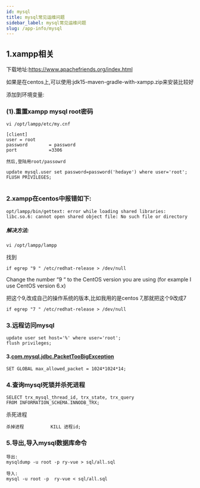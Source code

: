 ```yaml
---
id: mysql
title: mysql常见运维问题
sidebar_label: mysql常见运维问题
slug: /app-info/mysql
---
```


## 1.xampp相关

下载地址:https://www.apachefriends.org/index.html

如果是在centos上,可以使用:jdk15-maven-gradle-with-xampp.zip来安装比较好

添加到环境变量:






### (1).重置xampp mysql root密码

```
vi /opt/lampp/etc/my.cnf

[client]
user = root
password        = password
port            =3306

然后,登陆用root/passowrd

update mysql.user set password=password('hedaye') where user='root';
FLUSH PRIVILEGES;


```

 

### 2.xampp在centos中报错如下:

```
opt/lampp/bin/gettext: error while loading shared libraries: libc.so.6: cannot open shared object file: No such file or directory 
```

##### 解决方法:

```
vi /opt/lampp/lampp
```

找到

```
if egrep "9 " /etc/redhat-release > /dev/null 
```

Change the number “9 “ to the CentOS version you are using (for example I use CentOS version 6.x)

把这个9,改成自己的操作系统的版本,比如我用的是centos 7,那就把这个9改成7

```
if egrep "7 " /etc/redhat-release > /dev/null 
```



### 3.远程访问mysql

```output
update user set host='%' where user='root';
flush privileges;
```


#### 3.[com.mysql.jdbc.PacketTooBigException](https://stackoverflow.com/questions/11320236/com-mysql-jdbc-packettoobigexception)

```
SET GLOBAL max_allowed_packet = 1024*1024*14;
```

### 4.查询mysql死锁并杀死进程

```
SELECT trx_mysql_thread_id, trx_state, trx_query
FROM INFORMATION_SCHEMA.INNODB_TRX;
```

杀死进程

```
杀掉进程          KILL 进程id;
```



### 5.导出,导入mysql数据库命令



```
导出:
mysqldump -u root -p ry-vue > sql/all.sql

导入:
mysql -u root -p  ry-vue < sql/all.sql

```

